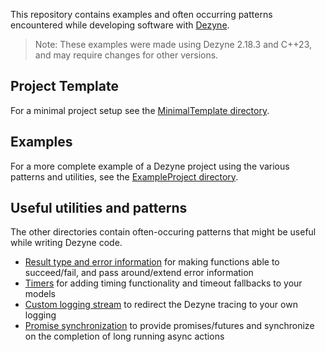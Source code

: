 This repository contains examples and often occurring patterns encountered while developing software with [Dezyne](https://dezyne.org/).

> Note: These examples were made using Dezyne 2.18.3 and C++23, and may require changes for other versions.

## Project Template

For a minimal project setup see the [MinimalTemplate directory](minimal-template).

## Examples

For a more complete example of a Dezyne project using the various patterns and utilities, see the [ExampleProject directory](example-project).

## Useful utilities and patterns

The other directories contain often-occuring patterns that might be useful while writing Dezyne code.

* [Result type and error information](call-result-or-error) for making functions able to succeed/fail, and pass around/extend error information
* [Timers](timers) for adding timing functionality and timeout fallbacks to your models
* [Custom logging stream](custom-logging) to redirect the Dezyne tracing to your own logging
* [Promise synchronization](promise-synchronization) to provide promises/futures and synchronize on the completion of long running async actions
